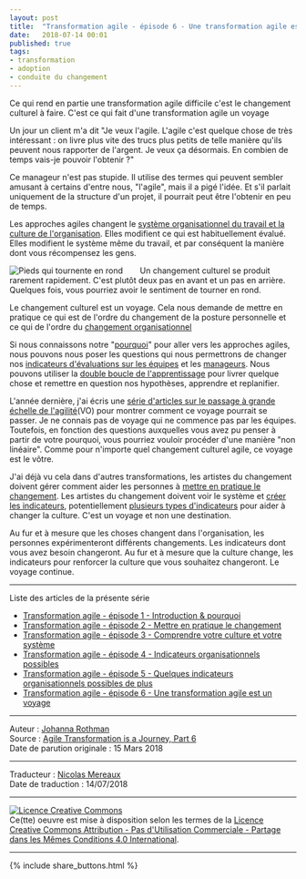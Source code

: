 ```yaml
---
layout: post
title:  "Transformation agile - épisode 6 - Une transformation agile est un voyage"
date:   2018-07-14 00:01
published: true
tags:
- transformation
- adoption
- conduite du changement
---
```


Ce qui rend en partie une transformation agile difficile c'est le changement culturel à faire. C'est ce qui fait d'une transformation agile un voyage

Un jour un client m'a dit "Je veux l'agile. L'agile c'est quelque chose de très intéressant : on livre plus vite des trucs plus petits de telle manière qu'ils peuvent nous rapporter de l'argent. Je veux ça désormais. En combien de temps vais-je pouvoir l'obtenir ?"

Ce manageur n'est pas stupide. Il utilise des termes qui peuvent sembler amusant à certains d'entre nous, "l'agile", mais il a pigé l'idée. Et s'il parlait uniquement de la structure d'un projet, il pourrait peut être l'obtenir en peu de temps.

Les approches agiles changent le [système organisationnel du travail et la culture de l'organisation](http://www.les-traducteurs-agiles.org/2018/05/02/transformation-agile-systeme-et-culture.html). Elles modifient ce qui est habituellement évalué. Elles modifient le système même du travail, et par conséquent la manière dont vous récompensez les gens.

<div align="left" style="float:left; padding-right:30px" >
  <img title="Pieds qui tournente en rond" src="{{ site.url }}assets/johanna/footprints.jpg" />
</div>

Un changement culturel se produit rarement rapidement. C'est plutôt deux pas en avant et un pas en arrière. Quelques fois, vous pourriez avoir le sentiment de tourner en rond.

Le changement culturel est un voyage. Cela nous demande de mettre en pratique ce qui est de l'ordre du changement de la posture personnelle et ce qui de l'ordre du [changement organisationnel](http://www.les-traducteurs-agiles.org/2018/04/12/transformation-agile-mettre-en-pratique-le-changement.html)

Si nous connaissons notre "[pourquoi](http://www.les-traducteurs-agiles.org/2018/04/05/transformation-agile-pourquoi.html)" pour aller vers les approches agiles, nous pouvons nous poser les questions qui nous permettrons de changer nos [indicateurs d'évaluations sur les équipes](http://www.les-traducteurs-agiles.org/2018/05/24/transformation-agile-indicateurs-organisationnels-possibles.html) et les [manageurs](http://www.les-traducteurs-agiles.org/2018/06/26/transformation-agile-episode-5-quelques-indicateurs-organisationnels-possibles-de-plus.html). Nous pouvons utiliser la [double boucle de l'apprentissage](http://www.les-traducteurs-agiles.org/2018/04/12/transformation-agile-mettre-en-pratique-le-changement.html) pour livrer quelque chose et remettre en question nos hypothèses, apprendre et replanifier.

L'année dernière, j'ai écris une [série d'articles sur le passage à grande échelle de l'agilité](https://www.jrothman.com/mpd/agile/2017/06/defining-scaling-agile-part-6-creating-the-agile-organization/)(VO) pour montrer comment ce voyage pourrait se passer. Je ne connais pas de voyage qui ne commence pas par les équipes. Toutefois, en fonction des questions auxquelles vous avez pu penser à partir de votre pourquoi, vous pourriez vouloir procéder d'une manière "non linéaire". Comme pour n'importe quel changement culturel agile, ce voyage est le vôtre.

J'ai déjà vu cela dans d'autres transformations, les artistes du changement doivent gérer comment aider les personnes à [mettre en pratique le changement](http://www.les-traducteurs-agiles.org/2018/04/12/transformation-agile-mettre-en-pratique-le-changement.html). Les artistes du changement doivent voir le système et [créer les indicateurs](http://www.les-traducteurs-agiles.org/2018/05/24/transformation-agile-indicateurs-organisationnels-possibles.html), potentiellement [plusieurs types d'indicateurs](http://www.les-traducteurs-agiles.org/2018/06/26/transformation-agile-episode-5-quelques-indicateurs-organisationnels-possibles-de-plus.html) pour aider à changer la culture. C'est un voyage et non une destination.

Au fur et à mesure que les choses changent dans l'organisation, les personnes expérimenteront différents changements. Les indicateurs dont vous avez besoin changeront. Au fur et à mesure que la culture change, les indicateurs pour renforcer la culture que vous souhaitez changeront. Le voyage continue.

---

Liste des articles de la présente série

* [Transformation agile - épisode 1 - Introduction & pourquoi](http://www.les-traducteurs-agiles.org/2018/04/05/transformation-agile-pourquoi.html)
* [Transformation agile - épisode 2 - Mettre en pratique le changement](http://www.les-traducteurs-agiles.org/2018/04/12/transformation-agile-mettre-en-pratique-le-changement.html)
* [Transformation agile - épisode 3 - Comprendre votre culture et votre système](http://www.les-traducteurs-agiles.org/2018/05/02/transformation-agile-systeme-et-culture.html)
* [Transformation agile - épisode 4 - Indicateurs organisationnels possibles](http://www.les-traducteurs-agiles.org/2018/05/24/transformation-agile-indicateurs-organisationnels-possibles.html)
* [Transformation agile - épisode 5 - Quelques indicateurs organisationnels possibles de plus](http://www.les-traducteurs-agiles.org/2018/06/26/transformation-agile-episode-5-quelques-indicateurs-organisationnels-possibles-de-plus.html)
* [Transformation agile - épisode 6 - Une transformation agile est un voyage](http://www.les-traducteurs-agiles.org/2018/07/14/transformation-agile-episode-6-une-transformation-agile-est-un-voyage.html)


---
Auteur : [Johanna Rothman](https://www.createadaptablelife.com/about)  
Source : [Agile Transformation is a Journey, Part 6](https://www.jrothman.com/mpd/agile/2018/03/agile-transformation-is-a-journey-part-6/)  
Date de parution originale : 15 Mars 2018  

---
Traducteur : [Nicolas Mereaux](http://www.les-traducteurs-agiles.org/traducteurs/)  
Date de traduction : 14/07/2018  

---

<a rel="license" href="http://creativecommons.org/licenses/by-nc-sa/4.0/"><img alt="Licence Creative Commons" style="border-width:0" src="http://i.creativecommons.org/l/by-nc-sa/4.0/88x31.png" /></a><br />Ce(tte) oeuvre est mise à disposition selon les termes de la <a rel="license" href="http://creativecommons.org/licenses/by-nc-sa/4.0/">Licence Creative Commons Attribution - Pas d'Utilisation Commerciale - Partage dans les Mêmes Conditions 4.0 International</a>.

---

{% include share_buttons.html %}

